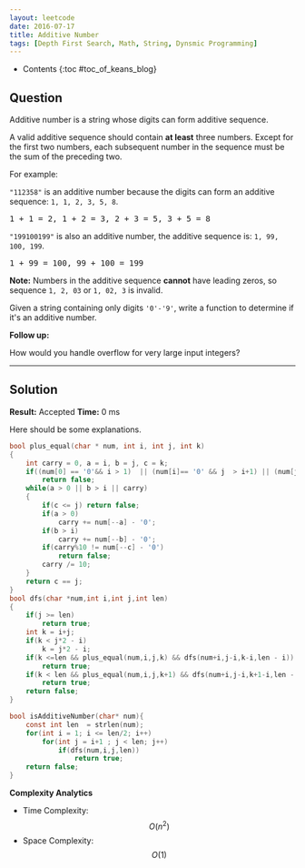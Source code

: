 ```yaml
---
layout: leetcode
date: 2016-07-17
title: Additive Number
tags: [Depth First Search, Math, String, Dynsmic Programming]
---
```


* Contents
{:toc #toc_of_keans_blog}

## Question


Additive number is a string whose digits can form additive sequence.

A valid additive sequence should contain **at least** three numbers. Except for the first two numbers, each subsequent number in the sequence must be the sum of the preceding two.

For example:

`"112358"` is an additive number because the digits can form an additive sequence: `1, 1, 2, 3, 5, 8`.

<pre>
1 + 1 = 2, 1 + 2 = 3, 2 + 3 = 5, 3 + 5 = 8
</pre>

`"199100199"` is also an additive number, the additive sequence is: `1, 99, 100, 199`.

<pre>
1 + 99 = 100, 99 + 100 = 199
</pre>

**Note:** Numbers in the additive sequence **cannot** have leading zeros, so sequence `1, 2, 03` or `1, 02, 3` is invalid.

Given a string containing only digits `'0'-'9'`, write a function to determine if it's an additive number.

**Follow up:**

How would you handle overflow for very large input integers?




***

## Solution

**Result:** Accepted **Time:**  0 ms

Here should be some explanations.

```c
bool plus_equal(char * num, int i, int j, int k)
{
    int carry = 0, a = i, b = j, c = k;
    if((num[0] == '0'&& i > 1)  || (num[i]== '0' && j  > i+1) || (num[j] == '0'&& k > j+1))
        return false;
    while(a > 0 || b > i || carry)
    {
        if(c <= j) return false;
        if(a > 0)
            carry += num[--a] - '0';
        if(b > i)
            carry += num[--b] - '0';
        if(carry%10 != num[--c] - '0')
            return false;
        carry /= 10;
    }
    return c == j;
}
bool dfs(char *num,int i,int j,int len)
{
    if(j >= len)
        return true;
    int k = i+j;
    if(k < j*2 - i)
        k = j*2 - i;
    if(k <=len && plus_equal(num,i,j,k) && dfs(num+i,j-i,k-i,len - i))
        return true;
    if(k < len && plus_equal(num,i,j,k+1) && dfs(num+i,j-i,k+1-i,len - i))
        return true;
    return false;
}

bool isAdditiveNumber(char* num){
    const int len  = strlen(num);
    for(int i = 1; i <= len/2; i++)
        for(int j = i+1 ; j < len; j++)
            if(dfs(num,i,j,len))
                return true;
    return false;
}
```

**Complexity Analytics**

- Time Complexity: $$O(n^2)$$
- Space Complexity: $$O(1)$$
